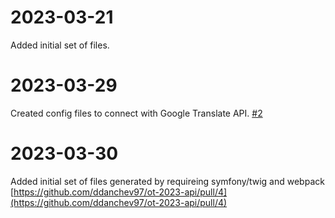 # 2023-03-21
Added initial set of files.

# 2023-03-29
 Created config files to connect with Google Translate API. [#2 ](https://github.com/ddanchev97/ot-2023-api/pull/2)
 
 # 2023-03-30
 Added initial set of files generated by requireing symfony/twig and webpack [https://github.com/ddanchev97/ot-2023-api/pull/4](https://github.com/ddanchev97/ot-2023-api/pull/4)
